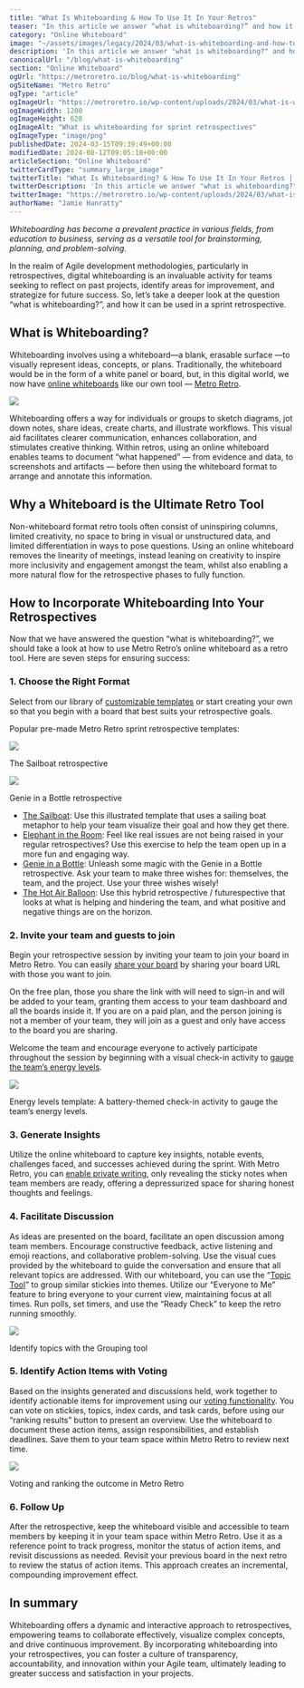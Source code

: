 ```yaml
---
title: "What Is Whiteboarding & How To Use It In Your Retros"
teaser: "In this article we answer “what is whiteboarding?” and how it can be used in a sprint retrospective."
category: "Online Whiteboard"
image: "~/assets/images/legacy/2024/03/what-is-whiteboarding-and-how-to-use-it-in-retros.png"
description: 'In this article we answer "what is whiteboarding?" and how it can be used in a sprint retrospective.'
canonicalUrl: "/blog/what-is-whiteboarding"
section: "Online Whiteboard"
ogUrl: "https://metroretro.io/blog/what-is-whiteboarding"
ogSiteName: "Metro Retro"
ogType: "article"
ogImageUrl: "https://metroretro.io/wp-content/uploads/2024/03/what-is-whiteboarding-and-how-to-use-it-in-retros.png"
ogImageWidth: 1200
ogImageHeight: 628
ogImageAlt: "What is whiteboarding for sprint retrospectives"
ogImageType: "image/png"
publishedDate: 2024-03-15T09:39:49+00:00
modifiedDate: 2024-08-12T09:05:18+00:00
articleSection: "Online Whiteboard"
twitterCardType: "summary_large_image"
twitterTitle: "What Is Whiteboarding? & How To Use It In Your Retros | Metro Retro"
twitterDescription: 'In this article we answer "what is whiteboarding?" and how it can be used in a sprint retrospective.'
twitterImage: "https://metroretro.io/wp-content/uploads/2024/03/what-is-whiteboarding-and-how-to-use-it-in-retros.png"
authorName: "Jamie Hanratty"
---
```


*Whiteboarding has become a prevalent practice in various fields, from education to business, serving as a versatile tool for brainstorming, planning, and problem-solving.* 

In the realm of Agile development methodologies, particularly in retrospectives, digital whiteboarding is an invaluable activity for teams seeking to reflect on past projects, identify areas for improvement, and strategize for future success. So, let’s take a deeper look at the question “what is whiteboarding?”, and how it can be used in a sprint retrospective.

## What is Whiteboarding?

Whiteboarding involves using a whiteboard—a blank, erasable surface —to visually represent ideas, concepts, or plans. Traditionally, the whiteboard would be in the form of a white panel or board, but, in this digital world, we now have [online whiteboards](/online-whiteboard) like our own tool — [Metro Retro](/). 

![](../../assets/images/legacy/2024/03/What-is-whiteboarding-1-1024x679.png)

Whiteboarding offers a way for individuals or groups to sketch diagrams, jot down notes, share ideas, create charts, and illustrate workflows. This visual aid facilitates clearer communication, enhances collaboration, and stimulates creative thinking. Within retros, using an online whiteboard enables teams to document “what happened” — from evidence and data, to screenshots and artifacts — before then using the whiteboard format to arrange and annotate this information.

## Why a Whiteboard is the Ultimate Retro Tool

Non-whiteboard format retro tools often consist of uninspiring columns, limited creativity, no space to bring in visual or unstructured data, and limited differentiation in ways to pose questions. Using an online whiteboard removes the linearity of meetings, instead leaning on creativity to inspire more inclusivity and engagement amongst the team, whilst also enabling a more natural flow for the retrospective phases to fully function. 

## How to Incorporate Whiteboarding Into Your Retrospectives

Now that we have answered the question “what is whiteboarding?”, we should take a look at how to use Metro Retro’s online whiteboard as a retro tool. Here are seven steps for ensuring success:

### 1\. Choose the Right Format

Select from our library of [customizable templates](/templates) or start creating your own so that you begin with a board that best suits your retrospective goals.

Popular pre-made Metro Retro sprint retrospective templates:

[![](../../assets/images/legacy/2024/03/Sailboat-free-retro-template-1024x679.png)](/templates/the-sailboat-retrospective)

The Sailboat retrospective

[![](../../assets/images/legacy/2024/03/Genie-in-a-bottle-retro-template-1024x679.png)](/templates/genie-in-a-bottle-retrospective)

Genie in a Bottle retrospective

- [The Sailboat](/templates/the-sailboat-retrospective): Use this illustrated template that uses a sailing boat metaphor to help your team visualize their goal and how they get there.
- [Elephant in the Room](/templates/elephant-in-the-room): Feel like real issues are not being raised in your regular retrospectives? Use this exercise to help the team open up in a more fun and engaging way.
- [Genie in a Bottle](/templates/genie-in-a-bottle-retrospective): Unleash some magic with the Genie in a Bottle retrospective. Ask your team to make three wishes for: themselves, the team, and the project. Use your three wishes wisely!
- [The Hot Air Balloon](/templates/the-hot-air-balloon-retrospective): Use this hybrid retrospective / futurespective that looks at what is helping and hindering the team, and what positive and negative things are on the horizon.

### 2\. Invite your team and guests to join

Begin your retrospective session by inviting your team to join your board in Metro Retro. You can easily [share your board](https://docs.metroretro.io/on-the-board/share-your-board) by sharing your board URL with those you want to join. 

On the free plan, those you share the link with will need to sign-in and will be added to your team, granting them access to your team dashboard and all the boards inside it. If you are on a paid plan, and the person joining is not a member of your team, they will join as a guest and only have access to the board you are sharing. 

Welcome the team and encourage everyone to actively participate throughout the session by beginning with a visual check-in activity to [gauge the team’s energy levels](/templates/energy-levels).

[![](../../assets/images/legacy/2024/03/Energy-level-check-in-retrospective-1024x679.png)](/templates/energy-levels)

Energy levels template: A battery-themed check-in activity to gauge the team’s energy levels.

### 3\. Generate Insights

Utilize the online whiteboard to capture key insights, notable events, challenges faced, and successes achieved during the sprint. With Metro Retro, you can [enable private writing](https://docs.metroretro.io/on-the-board/how-to-hide-and-reveal-sticky-notes), only revealing the sticky notes when team members are ready, offering a depressurized space for sharing honest thoughts and feelings.

### 4\. Facilitate Discussion

As ideas are presented on the board, facilitate an open discussion among team members. Encourage constructive feedback, active listening and emoji reactions, and collaborative problem-solving. Use the visual cues provided by the whiteboard to guide the conversation and ensure that all relevant topics are addressed. With our whiteboard, you can use the “[Topic Tool](https://docs.metroretro.io/boards/the-tools#topic-tool)” to group similar stickies into themes. Utilize our “Everyone to Me” feature to bring everyone to your current view, maintaining focus at all times. Run polls, set timers, and use the “Ready Check” to keep the retro running smoothly. 

![](../../assets/images/legacy/2024/03/Topic-grouping-1024x679.png)

Identify topics with the Grouping tool

### 5\. Identify Action Items with Voting

Based on the insights generated and discussions held, work together to identify actionable items for improvement using our [voting functionality](https://docs.metroretro.io/boards/the-tools#voting-tool). You can vote on stickies, topics, index cards, and task cards, before using our “ranking results” button to present an overview. Use the whiteboard to document these action items, assign responsibilities, and establish deadlines. Save them to your team space within Metro Retro to review next time.

![](../../assets/images/legacy/2024/03/Voting-1024x576.png)

Voting and ranking the outcome in Metro Retro

### 6\. Follow Up

After the retrospective, keep the whiteboard visible and accessible to team members by keeping it in your team space within Metro Retro. Use it as a reference point to track progress, monitor the status of action items, and revisit discussions as needed. Revisit your previous board in the next retro to review the status of action items. This approach creates an incremental, compounding improvement effect.

## In summary

Whiteboarding offers a dynamic and interactive approach to retrospectives, empowering teams to collaborate effectively, visualize complex concepts, and drive continuous improvement. By incorporating whiteboarding into your retrospectives, you can foster a culture of transparency, accountability, and innovation within your Agile team, ultimately leading to greater success and satisfaction in your projects.
